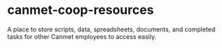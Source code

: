 # canmet-coop-resources
A place to store scripts, data, spreadsheets, documents, and completed tasks for other Canmet employees to access easily.

